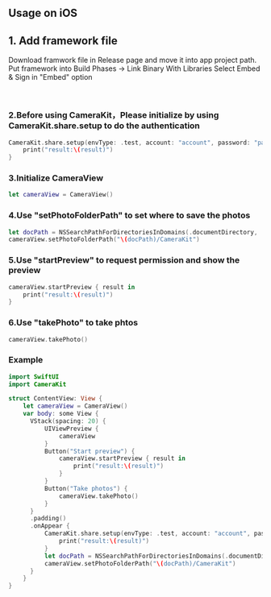 
## Usage on iOS

## 1. Add framework file
Download framwork file in Release page and move it into app project path.
Put framework into Build Phases -> Link Binary With Libraries
Select Embed & Sign in "Embed" option

<br/>

### 2.Before using CameraKit，Please initialize by using CameraKit.share.setup to do the authentication
```swift
CameraKit.share.setup(envType: .test, account: "account", password: "password") { result in
    print("result:\(result)")
}
```
### 3.Initialize CameraView
```swift
let cameraView = CameraView()
```
### 4.Use "setPhotoFolderPath" to set where to save the photos
```swift
let docPath = NSSearchPathForDirectoriesInDomains(.documentDirectory, .userDomainMask, true).first!
cameraView.setPhotoFolderPath("\(docPath)/CameraKit")
```
### 5.Use "startPreview" to request permission and show the preview
```swift
cameraView.startPreview { result in
    print("result:\(result)")
}
```
### 6.Use "takePhoto" to take phtos
```swift
cameraView.takePhoto()
```

### Example
```swift
import SwiftUI
import CameraKit

struct ContentView: View {
    let cameraView = CameraView()
    var body: some View {
      VStack(spacing: 20) {
          UIViewPreview {
              cameraView
          }
          Button("Start preview") {
              cameraView.startPreview { result in
                  print("result:\(result)")
              }
          }
          Button("Take photos") {
              cameraView.takePhoto()
          }
      }
      .padding()
      .onAppear {
          CameraKit.share.setup(envType: .test, account: "account", password: "password") { result in
              print("result:\(result)")
          }
          let docPath = NSSearchPathForDirectoriesInDomains(.documentDirectory, .userDomainMask, true).first!
          cameraView.setPhotoFolderPath("\(docPath)/CameraKit")
      }
    }
}

```
